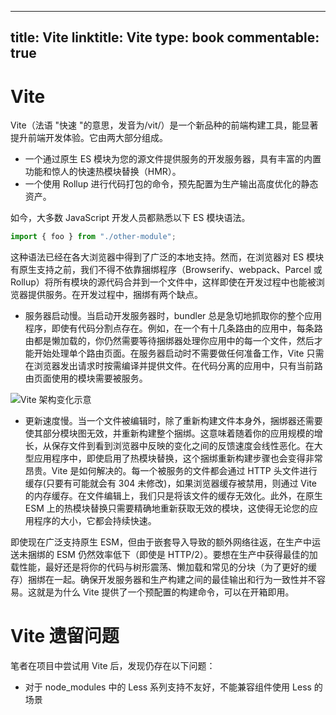 
---
title: Vite
linktitle: Vite
type: book
commentable: true
---

# Vite

Vite（法语 "快速 "的意思，发音为/vit/）是一个新品种的前端构建工具，能显著提升前端开发体验。它由两大部分组成。

- 一个通过原生 ES 模块为您的源文件提供服务的开发服务器，具有丰富的内置功能和惊人的快速热模块替换（HMR）。
- 一个使用 Rollup 进行代码打包的命令，预先配置为生产输出高度优化的静态资产。

如今，大多数 JavaScript 开发人员都熟悉以下 ES 模块语法。

```js
import { foo } from "./other-module";
```

这种语法已经在各大浏览器中得到了广泛的本地支持。然而，在浏览器对 ES 模块有原生支持之前，我们不得不依靠捆绑程序（Browserify、webpack、Parcel 或 Rollup）将所有模块的源代码合并到一个文件中，这样即使在开发过程中也能被浏览器提供服务。在开发过程中，捆绑有两个缺点。

- 服务器启动慢。当启动开发服务器时，bundler 总是急切地抓取你的整个应用程序，即使有代码分割点存在。例如，在一个有十几条路由的应用中，每条路由都是懒加载的，你仍然需要等待捆绑器处理你应用中的每一个文件，然后才能开始处理单个路由页面。在服务器启动时不需要做任何准备工作，Vite 只需在浏览器发出请求时按需编译并提供文件。在代码分离的应用中，只有当前路由页面使用的模块需要被服务。

![Vite 架构变化示意](https://s3.ax1x.com/2021/01/31/yEDZfU.md.png)

- 更新速度慢。当一个文件被编辑时，除了重新构建文件本身外，捆绑器还需要使其部分模块图无效，并重新构建整个捆绑。这意味着随着你的应用规模的增长，从保存文件到看到浏览器中反映的变化之间的反馈速度会线性恶化。在大型应用程序中，即使启用了热模块替换，这个捆绑重新构建步骤也会变得非常昂贵。Vite 是如何解决的。每一个被服务的文件都会通过 HTTP 头文件进行缓存(只要有可能就会有 304 未修改)，如果浏览器缓存被禁用，则通过 Vite 的内存缓存。在文件编辑上，我们只是将该文件的缓存无效化。此外，在原生 ESM 上的热模块替换只需要精确地重新获取无效的模块，这使得无论您的应用程序的大小，它都会持续快速。

即使现在广泛支持原生 ESM，但由于嵌套导入导致的额外网络往返，在生产中运送未捆绑的 ESM 仍然效率低下（即使是 HTTP/2）。要想在生产中获得最佳的加载性能，最好还是将你的代码与树形震荡、懒加载和常见的分块（为了更好的缓存）捆绑在一起。确保开发服务器和生产构建之间的最佳输出和行为一致性并不容易。这就是为什么 Vite 提供了一个预配置的构建命令，可以在开箱即用。

# Vite 遗留问题

笔者在项目中尝试用 Vite 后，发现仍存在以下问题：

- 对于 node_modules 中的 Less 系列支持不友好，不能兼容组件使用 Less 的场景

    